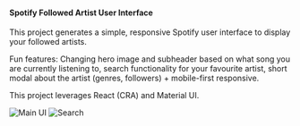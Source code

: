 #### Spotify Followed Artist User Interface

This project generates a simple, responsive Spotify user interface to display your followed artists.

Fun features: Changing hero image and subheader based on what song you are currently listening to, search functionality for your favourite artist, short modal about the artist (genres, followers) + mobile-first responsive.

This project leverages React (CRA) and Material UI.

![Main UI](https://raw.githubusercontent.com/savannahostrowski/spotify-ui/master/Spotify-UI.png)
![Search](https://raw.githubusercontent.com/savannahostrowski/spotify-ui/master/Maggie-Search.png)
